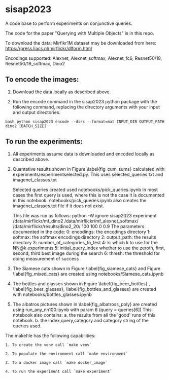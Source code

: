 # sisap2023
A code base to perform experiments on conjunctive queries.

The code for the paper "Querying with Multiple Objects" is in this repo.

To download the data:
    Mirflkr1M dataset may be downloaded from here: https://press.liacs.nl/mirflickr/dlform.html

Encodings supported: Alexnet, Alexnet_softmax, Alexnet_fc6, Resnet50/18, Resnet50/18_softmax, Dino2

## To encode the images:

1. Download the data locally as described above.

2. Run the encode command in the sisap2023 python package with the following command, replacing the directory arguments with your input and output directories.

`bash
python sisap2023 encode --dirs --format=mat INPUT_DIR OUTPUT_PATH dino2 [BATCH_SIZE]
`

## To run the experiments:

1. All experiments assume data is downloaded and encoded locally as described above.

2.  Quantative results shown in Figure \label{fig_cum_sums} calculated with experiments/experimentselected.py.
    This uses selected_queries.txt and imagenet_classes.txt

    Selected queries created used notebooks/pick_queries.ipynb
    In most cases the first query is used, where this is not the case it is documented in this notebook.
    notebooks/pick_queries.ipynb also creates the imagenet_classes.txt file if it does not exist.

    This file was run as follows:
    python -W ignore sisap2023 experiment /data/mirflickr/mf_dino2 /data/mirflickr/mf_alexnet_softmax/ /data/mirflickr/results/dino2_20/ 100 100 0 0.9
    The parameters documented in the code:
        0: encodings: the encodings directory
        1: softmax: the softmax encodings directory
        2: output_path: the results directory
        3: number_of_categories_to_test
        4: k: which k to use for the NN@k experiments
        5: initial_query_index whether to use the zeroth, first, second, third best image during the search
        6: thresh: the threshold for doing measurement of success

3.  The Siamese cats shown in Figure \label{fig_siamese_cats} and Figure \label{fig_mixed_cats} are created using notebooks/Siamese_cats.ipynb

4.  The bottles and glasses shown in Figure \label{fig_beer_bottles} , \label{fig_beer_glasses}, \label{fig_bottles_and_glasses} are created with notebooks/bottles_glasses.ipynb

5.  The albatros pictures shown in \label{fig_albatross_poly} are created using run_any_nn100.ipynb with param 6 (query = queries[6])
    This notebook also contains:
        a. the results from all the 'good' runs of this notebook.
        b. the index,query,category and category string	of the queries used.

The makefile has the following capabilities:

    1. To create the venv call `make venv`

    2. To populate the environment call `make environment`

    3. To a docker image call `make docker_image`

    4. To run the experiment call `make experiment`





